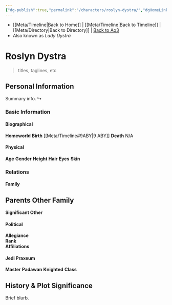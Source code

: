 ```yaml
---
{"dg-publish":true,"permalink":"/characters/roslyn-dystra/","dgHomeLink":false}
---
```


- [[Meta/Timeline\|Back to Home]] | [[Meta/Timeline\|Back to Timeline]] | [[Meta/Directory\|Back to Directory]] | [Back to Ao3](https://archiveofourown.org/works/19334440/chapters/45992584)
- Also known as *Lady Dystra*

# Roslyn Dystra
>titles, taglines, etc

## Personal Information
Summary info.
↳ 

### Basic Information

#### Biographical
**Homeworld** 
**Birth** [[Meta/Timeline#9ABY\|9 ABY]]
**Death** N/A

#### Physical
**Age** 
**Gender** 
**Height** 
**Hair** 
**Eyes** 
**Skin** 

### Relations

#### Family
**Parents** 
**Other Family**
- 

**Significant Other** 

#### Political
**Allegiance**  
**Rank**  
**Affiliations**  

#### Jedi Praxeum
**Master** 
**Padawan** 
**Knighted** 
**Class** 

## History & Plot Significance
Brief blurb.